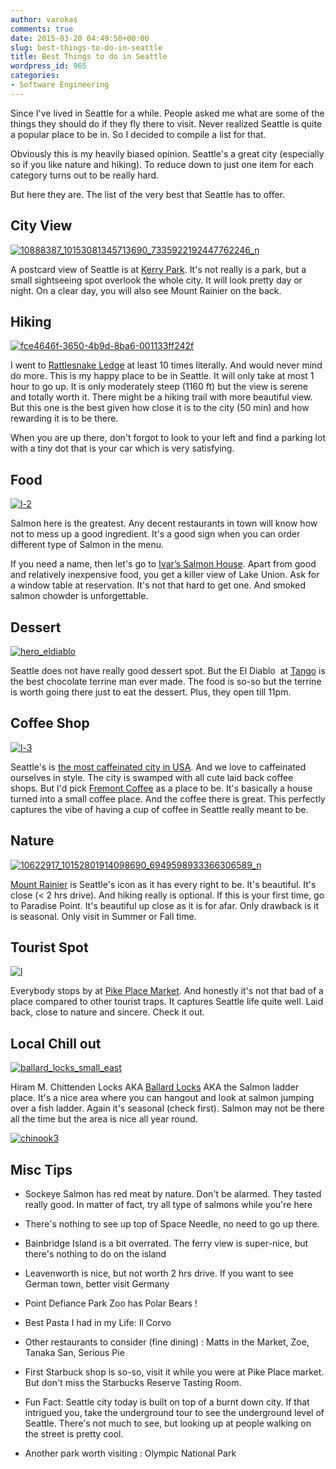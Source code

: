 ```yaml
---
author: varokas
comments: true
date: 2015-03-20 04:49:50+00:00
slug: best-things-to-do-in-seattle
title: Best Things to do in Seattle
wordpress_id: 965
categories:
- Software Engineering
---
```


Since I've lived in Seattle for a while. People asked me what are some of the things they should do if they fly there to visit. Never realized Seattle is quite a popular place to be in. So I decided to compile a list for that.

Obviously this is my heavily biased opinion. Seattle's a great city (especially so if you like nature and hiking). To reduce down to just one item for each category turns out to be really hard.

But here they are. The list of the very best that Seattle has to offer.
<!--more-->


## City View



[![10888387_10153081345713690_7335922192447762246_n](/images/2015/03/10888387_10153081345713690_7335922192447762246_n.jpg)](/images/2015/03/10888387_10153081345713690_7335922192447762246_n.jpg)

A postcard view of Seattle is at [Kerry Park](https://www.google.com/maps/place/Kerry+Park/@47.629547,-122.360137,15z/data=!4m2!3m1!1s0x0:0x33f7681e2424b58e). It's not really is a park, but a small sightseeing spot overlook the whole city. It will look pretty day or night. On a clear day, you will also see Mount Rainier on the back.



## Hiking



[![fce4646f-3650-4b9d-8ba6-001133ff242f](/images/2015/03/fce4646f-3650-4b9d-8ba6-001133ff242f.jpeg)](/images/2015/03/fce4646f-3650-4b9d-8ba6-001133ff242f.jpeg)

I went to [Rattlesnake Ledge](http://www.wta.org/go-hiking/hikes/rattle-snake-ledge) at least 10 times literally. And would never mind do more. This is my happy place to be in Seattle. It will only take at most 1 hour to go up. It is only moderately steep (1160 ft) but the view is serene and totally worth it. There might be a hiking trail with more beautiful view. But this one is the best given how close it is to the city (50 min) and how rewarding it is to be there.

When you are up there, don't forgot to look to your left and find a parking lot with a tiny dot that is your car which is very satisfying.



## Food



[![l-2](/images/2015/03/l-21.jpg)](/images/2015/03/l-21.jpg)

Salmon here is the greatest. Any decent restaurants in town will know how not to mess up a good ingredient. It's a good sign when you can order different type of Salmon in the menu.

If you need a name, then let's go to [Ivar’s Salmon House](http://www.yelp.com/biz/ivars-salmon-house-seattle). Apart from good and relatively inexpensive food, you get a killer view of Lake Union. Ask for a window table at reservation. It's not that hard to get one. And smoked salmon chowder is unforgettable.



## Dessert



[![hero_eldiablo](/images/2015/03/hero_eldiablo-1024x366.jpg)](/images/2015/03/hero_eldiablo.jpg)

Seattle does not have really good dessert spot. But the El Diablo  at [Tango](http://tangorestaurant.com) is the best chocolate terrine man ever made. The food is so-so but the terrine is worth going there just to eat the dessert. Plus, they open till 11pm.



## Coffee Shop



[![l-3](/images/2015/03/l-3.jpg)](/images/2015/03/l-3.jpg)

Seattle's is [the most caffeinated city in USA](http://www.cnbc.com/id/43896943/page/13). And we love to caffeinated ourselves in style. The city is swamped with all cute laid back coffee shops. But I'd pick [Fremont Coffee](http://www.yelp.com/biz/fremont-coffee-seattle) as a place to be. It's basically a house turned into a small coffee place. And the coffee there is great. This perfectly captures the vibe of having a cup of coffee in Seattle really meant to be.



## Nature



[![10622917_10152801914098690_6949598933366306589_n](/images/2015/03/10622917_10152801914098690_6949598933366306589_n.jpg)](/images/2015/03/10622917_10152801914098690_6949598933366306589_n.jpg)

[Mount Rainier](http://www.nps.gov/mora/index.htm) is Seattle's icon as it has every right to be. It's beautiful. It's close (< 2 hrs drive). And hiking really is optional. If this is your first time, go to Paradise Point. It's beautiful up close as it is for afar. Only drawback is it is seasonal. Only visit in Summer or Fall time.



## Tourist Spot



[![l](/images/2015/03/l1.jpg)](/images/2015/03/l1.jpg)

Everybody stops by at [Pike Place Market](http://www.yelp.com/biz/pike-place-market-seattle). And honestly it's not that bad of a place compared to other tourist traps. It captures Seattle life quite well. Laid back, close to nature and sincere. Check it out.



## Local Chill out



[![ballard_locks_small_east](/images/2015/03/ballard_locks_small_east-1024x707.jpg)](/images/2015/03/ballard_locks_small_east.jpg)

Hiram M. Chittenden Locks AKA [Ballard Locks](http://www.yelp.com/biz/hiram-m-chittenden-locks-seattle) AKA the Salmon ladder place. It's a nice area where you can hangout and look at salmon jumping over a fish ladder. Again it's seasonal (check first). Salmon may not be there all the time but the area is nice all year round.

[![chinook3](/images/2015/03/chinook31.jpg)](/images/2015/03/chinook31.jpg)



## Misc Tips







  * Sockeye Salmon has red meat by nature. Don't be alarmed. They tasted really good. In matter of fact, try all type of salmons while you're here


  * There's nothing to see up top of Space Needle, no need to go up there.


  * Bainbridge Island is a bit overrated. The ferry view is super-nice, but there's nothing to do on the island


  * Leavenworth is nice, but not worth 2 hrs drive. If you want to see German town, better visit Germany


  * Point Defiance Park Zoo has Polar Bears !


  * Best Pasta I had in my Life: Il Corvo


  * Other restaurants to consider (fine dining) : Matts in the Market, Zoe, Tanaka San, Serious Pie


  * First Starbuck shop is so-so, visit it while you were at Pike Place market. But don't miss the Starbucks Reserve Tasting Room.


  * Fun Fact: Seattle city today is built on top of a burnt down city. If that intrigued you, take the underground tour to see the underground level of Seattle. There's not much to see, but looking up at people walking on the street is pretty cool.


  * Another park worth visiting : Olympic National Park
